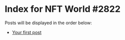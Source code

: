 # Index for NFT World #2822
Posts will be displayed in the order below:

- [Your first post](./001-first.md)

